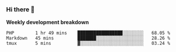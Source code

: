 ### Hi there 👋


**Weekly development breakdown**

<!--START_SECTION:waka-->
```text
PHP        1 hr 49 mins    █████████████████░░░░░░░░   68.05 % 
Markdown   45 mins         ███████░░░░░░░░░░░░░░░░░░   28.26 % 
tmux       5 mins          ▓░░░░░░░░░░░░░░░░░░░░░░░░   03.24 % 
```
<!--END_SECTION:waka-->
